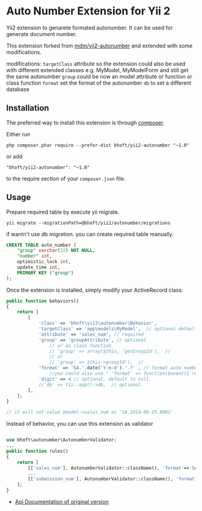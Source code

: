 Auto Number Extension for Yii 2
===============================

Yii2 extension to genarete formated autonumber. It can be used for generate
document number.

This extension forked from [mdm/yii2-autonumber](https://github.com/mdmsoft/yii2-autonumber) and extended with some modifications.

modifications:
  `targetClass` attribute so the extension could also be used with different extended classes e.g. MyModel, MyModelForm and still get the same autonumber
  `group` could be now an model attribute or function or class function
  `format` set the format of the autonumber 
  `db` to set a different database

Installation
------------

The preferred way to install this extension is through [composer](http://getcomposer.org/download/).

Either run

```
php composer.phar require --prefer-dist bhoft/yii2-autonumber "~1.0"
```

or add

```
"bhoft/yii2-autonumber": "~1.0"
```

to the require section of your `composer.json` file.


Usage
-----

Prepare required table by execute yii migrate.

```
yii migrate --migrationPath=@bhoft/yii2/autonumber/migrations
```

if wantn't use db migration. you can create required table manually.

```sql
CREATE TABLE auto_number (
    "group" varchar(32) NOT NULL,
    "number" int,
    optimistic_lock int,
    update_time int,
    PRIMARY KEY ("group")
);
```

Once the extension is installed, simply modify your ActiveRecord class:

```php
public function behaviors()
{
	return [
		[
			'class' => 'bhoft\yii2\autonumber\Behavior',
			'targetClass' => 'app\models\MyModel',  // optional default OwnerClassname
			'attribute' => 'sales_num', // required
			'group' => 'groupAttribute', // optional
				// or as class function
	            // 'group' => array($this, 'getGroupId'),  // 
	            // or
	            // 'group' => $this->groupId'),  // 
			'format' => 'SA.'.date('Y-m-d').'.?' , // format auto number. '?' will be replaced with generated number
				//you could also use " 'format' => function($event){ return 'SA.'.date('Y-m-d').'.?' } "
			'digit' => 4 // optional, default to null.
			//'db' => Yii::app()->db,  // optional
		],
	];
}

// it will set value $model->sales_num as 'SA.2014-06-25.0001'
```

Instead of behavior, you can use this extension as validator

```php

use bhoft\autonumber\AutonumberValidator;
...
public function rules()
{
    return [
        [['sales_num'], AutonumberValidator::className(), 'format'=>'SA.'.date('Y-m-d').'.?'],
        ...
        [['submission_num'], AutonumberValidator::className(), 'format'=>'?', 'targetClass' => 'app\models\MyModel', 'group' => 'call_id'],
    ];
}
```

- [Api Documentation of original version](http://mdmsoft.github.io/yii2-autonumber/index.html)
